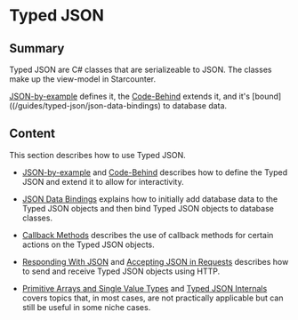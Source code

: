 # Typed JSON

## Summary

Typed JSON are C# classes that are serializeable to JSON. The classes make up the view-model in Starcounter.

[JSON-by-example](/guides/typed-json/json-by-example) defines it, the [Code-Behind](/guides/typed-json/code-behind) extends it, and it's [bound]((/guides/typed-json/json-data-bindings) to database data. 

## Content

This section describes how to use Typed JSON.

* [JSON-by-example](/guides/typed-json/json-by-example) and [Code-Behind](/guides/typed-json/code-behind) describes how to define the Typed JSON and extend it to allow for interactivity.

* [JSON Data Bindings](/guides/typed-json/json-data-bindings) explains how to initially add database data to the Typed JSON objects and then bind Typed JSON objects to database classes.

* [Callback Methods](/guides/typed-json/callback-methods) describes the use of callback methods for certain actions on the Typed JSON objects.

* [Responding With JSON](/guides/typed-json/responding-with-json) and [Accepting JSON in Requests](/guides/typed-json/accepting-JSON-in-requests) describes how to send and receive Typed JSON objects using HTTP.

* [Primitive Arrays and Single Value Types](/guides/typed-json/primitive-arrays-and-single-value-types) and [Typed JSON Internals](/guides/typed-json/typed-json-internals) covers topics that, in most cases, are not practically applicable but can still be useful in some niche cases.